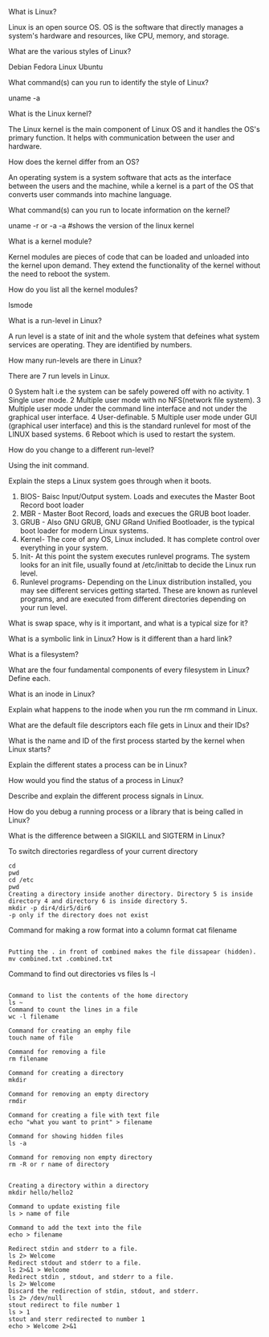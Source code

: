 What is Linux?

Linux is an open source OS. OS is the software that directly manages a system's hardware and resources, like CPU, memory, and storage.

What are the various styles of Linux?

Debian 
Fedora Linux
Ubuntu

What command(s) can you run to identify the style of Linux?

uname -a

What is the Linux kernel? 

The Linux kernel is the main component of Linux OS and it handles the OS's primary function. It helps with communication between the user and hardware.

How does the kernel differ from an OS?

An operating system is a system software that acts as the interface between the users and the machine, while a kernel is a part of the OS that converts user commands into machine language. 


What command(s) can you run to locate information on the kernel?


uname -r or -a -a #shows the version of the linux kernel


What is a kernel module?

Kernel modules are pieces of code that can be loaded and unloaded into the kernel upon demand. They extend the functionality of the kernel without the need to reboot the system. 

How do you list all the kernel modules?

lsmode

What is a run-level in Linux?

A run level is a state of init and the whole system that defeines what system services are operating. They are identified by numbers. 

How many run-levels are there in Linux?

There are 7 run levels in Linux. 

0  System halt i.e the system can be safely powered off with no activity.
1  Single user mode.
2  Multiple user mode with no NFS(network file system).
3  Multiple user mode under the command line interface and not under the graphical user interface.
4  User-definable.
5  Multiple user mode under GUI (graphical user interface) and this is the standard runlevel for most of the LINUX based systems.
6  Reboot which is used to restart the system.


How do you change to a different run-level?

Using the init command. 

Explain the steps a Linux system goes through when it boots. 

1. BIOS- Baisc Input/Output system. Loads and executes the Master Boot Record boot loader
2. MBR - Master Boot Record, loads and execues the GRUB boot loader. 
3. GRUB - Also GNU GRUB, GNU GRand Unified Bootloader, is the typical boot loader for modern Linux systems. 
4. Kernel- The core of any OS, Linux included. It has complete control over everything in your system. 
5. Init- At this point the system executes runlevel programs. The system looks for an init file, usually found at /etc/inittab to decide the Linux run level. 
6. Runlevel programs- Depending on the Linux distribution installed, you may see different services getting started. These are known as runlevel programs, and are executed from different directories depending on your run level. 

What is swap space, why is it important, and what is a typical size for it?

What is a symbolic link in Linux? How is it different than a hard link?

What is a filesystem? 

What are the four fundamental components of every filesystem in Linux? Define each.

What is an inode in Linux?

Explain what happens to the inode when you run the rm command in Linux.

What are the default file descriptors each file gets in Linux and their IDs?

What is the name and ID of the first process started by the kernel when Linux starts?

Explain the different states a process can be in Linux?

How would you find the status of a process in Linux?

Describe and explain the different process signals in Linux.

How do you debug a running process or a library that is being called in Linux?

What is the difference between a SIGKILL and SIGTERM in Linux?






To switch directories regardless of your current directory

```
cd
pwd
cd /etc
pwd
Creating a directory inside another directory. Directory 5 is inside directory 4 and directory 6 is inside directory 5. 
mkdir -p dir4/dir5/dir6
-p only if the directory does not exist

```

Command for making a row format into a column format
cat filename

```

Putting the . in front of combined makes the file dissapear (hidden). 
mv combined.txt .combined.txt

```

Command to find out directories vs files
ls -l

```

Command to list the contents of the home directory 
ls ~
Command to count the lines in a file
wc -l filename

Command for creating an emphy file 
touch name of file

Command for removing a file 
rm filename

Command for creating a directory 
mkdir

Command for removing an empty directory
rmdir 

Command for creating a file with text file 
echo "what you want to print" > filename

Command for showing hidden files 
ls -a 

Command for removing non empty directory
rm -R or r name of directory


Creating a directory within a directory 
mkdir hello/hello2

Command to update existing file 
ls > name of file 

Command to add the text into the file  
echo > filename

Redirect stdin and stderr to a file.
ls 2> Welcome
Redirect stdout and stderr to a file.
ls 2>&1 > Welcome  
Redirect stdin , stdout, and stderr to a file.
ls 2> Welcome 
Discard the redirection of stdin, stdout, and stderr.
ls 2> /dev/null
stout redirect to file number 1
ls > 1 
stout and sterr redirected to number 1
echo > Welcome 2>&1
